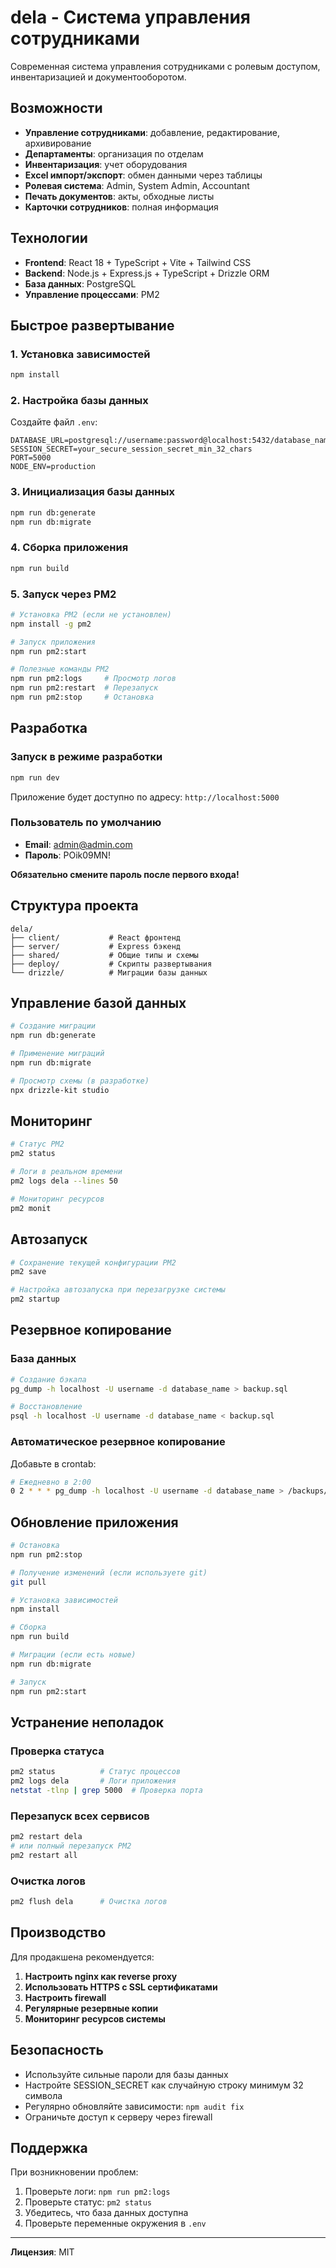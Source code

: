 # dela - Система управления сотрудниками

Современная система управления сотрудниками с ролевым доступом, инвентаризацией и документооборотом.

## Возможности

- **Управление сотрудниками**: добавление, редактирование, архивирование
- **Департаменты**: организация по отделам
- **Инвентаризация**: учет оборудования
- **Excel импорт/экспорт**: обмен данными через таблицы
- **Ролевая система**: Admin, System Admin, Accountant
- **Печать документов**: акты, обходные листы
- **Карточки сотрудников**: полная информация

## Технологии

- **Frontend**: React 18 + TypeScript + Vite + Tailwind CSS
- **Backend**: Node.js + Express.js + TypeScript + Drizzle ORM
- **База данных**: PostgreSQL
- **Управление процессами**: PM2

## Быстрое развертывание

### 1. Установка зависимостей
```bash
npm install
```

### 2. Настройка базы данных
Создайте файл `.env`:
```env
DATABASE_URL=postgresql://username:password@localhost:5432/database_name
SESSION_SECRET=your_secure_session_secret_min_32_chars
PORT=5000
NODE_ENV=production
```

### 3. Инициализация базы данных
```bash
npm run db:generate
npm run db:migrate
```

### 4. Сборка приложения
```bash
npm run build
```

### 5. Запуск через PM2
```bash
# Установка PM2 (если не установлен)
npm install -g pm2

# Запуск приложения
npm run pm2:start

# Полезные команды PM2
npm run pm2:logs     # Просмотр логов
npm run pm2:restart  # Перезапуск
npm run pm2:stop     # Остановка
```

## Разработка

### Запуск в режиме разработки
```bash
npm run dev
```

Приложение будет доступно по адресу: `http://localhost:5000`

### Пользователь по умолчанию
- **Email**: admin@admin.com
- **Пароль**: POik09MN!

**Обязательно смените пароль после первого входа!**

## Структура проекта

```
dela/
├── client/           # React фронтенд
├── server/           # Express бэкенд
├── shared/           # Общие типы и схемы
├── deploy/           # Скрипты развертывания
└── drizzle/          # Миграции базы данных
```

## Управление базой данных

```bash
# Создание миграции
npm run db:generate

# Применение миграций
npm run db:migrate

# Просмотр схемы (в разработке)
npx drizzle-kit studio
```

## Мониторинг

```bash
# Статус PM2
pm2 status

# Логи в реальном времени
pm2 logs dela --lines 50

# Мониторинг ресурсов
pm2 monit
```

## Автозапуск

```bash
# Сохранение текущей конфигурации PM2
pm2 save

# Настройка автозапуска при перезагрузке системы
pm2 startup
```

## Резервное копирование

### База данных
```bash
# Создание бэкапа
pg_dump -h localhost -U username -d database_name > backup.sql

# Восстановление
psql -h localhost -U username -d database_name < backup.sql
```

### Автоматическое резервное копирование
Добавьте в crontab:
```bash
# Ежедневно в 2:00
0 2 * * * pg_dump -h localhost -U username -d database_name > /backups/dela_$(date +\%Y\%m\%d).sql
```

## Обновление приложения

```bash
# Остановка
npm run pm2:stop

# Получение изменений (если используете git)
git pull

# Установка зависимостей
npm install

# Сборка
npm run build

# Миграции (если есть новые)
npm run db:migrate

# Запуск
npm run pm2:start
```

## Устранение неполадок

### Проверка статуса
```bash
pm2 status          # Статус процессов
pm2 logs dela       # Логи приложения
netstat -tlnp | grep 5000  # Проверка порта
```

### Перезапуск всех сервисов
```bash
pm2 restart dela
# или полный перезапуск PM2
pm2 restart all
```

### Очистка логов
```bash
pm2 flush dela      # Очистка логов
```

## Производство

Для продакшена рекомендуется:

1. **Настроить nginx как reverse proxy**
2. **Использовать HTTPS с SSL сертификатами**
3. **Настроить firewall**
4. **Регулярные резервные копии**
5. **Мониторинг ресурсов системы**

## Безопасность

- Используйте сильные пароли для базы данных
- Настройте SESSION_SECRET как случайную строку минимум 32 символа
- Регулярно обновляйте зависимости: `npm audit fix`
- Ограничьте доступ к серверу через firewall

## Поддержка

При возникновении проблем:
1. Проверьте логи: `npm run pm2:logs`
2. Проверьте статус: `pm2 status`
3. Убедитесь, что база данных доступна
4. Проверьте переменные окружения в `.env`

---

**Лицензия**: MIT